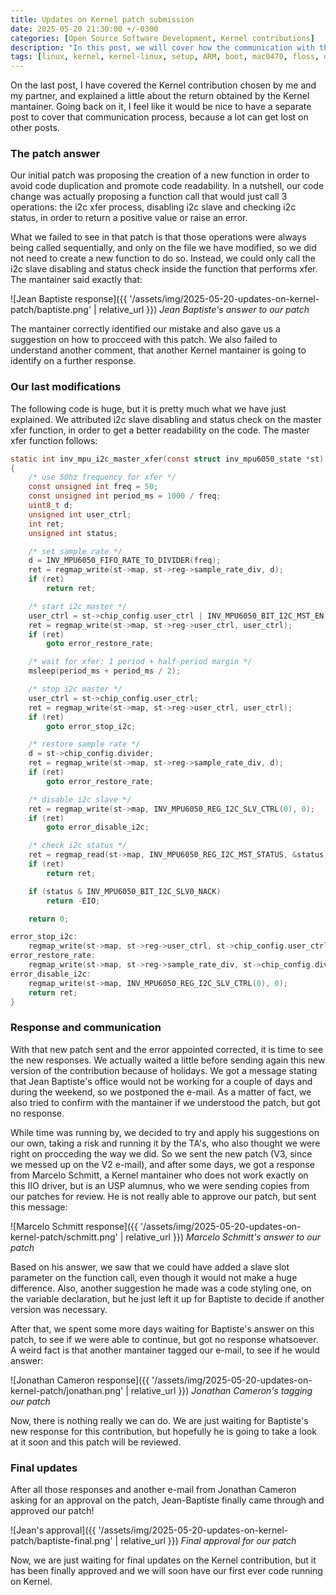 ```yaml
---
title: Updates on Kernel patch submission
date: 2025-05-20 21:30:00 +/-0300
categories: [Open Source Software Development, Kernel contributions]
description: "In this post, we will cover how the communication with the Kernel mantainers went and what is our patch submission status."
tags: [linux, kernel, kernel-linux, setup, ARM, boot, mac0470, floss, open-source, i2c, iio]
---
```


On the last post, I have covered the Kernel contribution chosen by me and my partner, and explained a little about the return obtained by the Kernel mantainer. Going back on it, I feel like it would be nice to have a separate post to cover that communication process, because a lot can get lost on other posts.

### The patch answer

Our initial patch was proposing the creation of a new function in order to avoid code duplication and promote code readability. In a nutshell, our code change was actually proposing a function call that would just call 3 operations: the i2c xfer process, disabling i2c slave and checking i2c status, in order to return a positive value or raise an error.

What we failed to see in that patch is that those operations were always being called sequentially, and only on the file we have modified, so we did not need to create a new function to do so. Instead, we could only call the i2c slave disabling and status check inside the function that performs xfer. The mantainer said exactly that:

![Jean Baptiste response]({{ '/assets/img/2025-05-20-updates-on-kernel-patch/baptiste.png' | relative_url }})
_Jean Baptiste's answer to our patch_

The mantainer correctly identified our mistake and also gave us a suggestion on how to procceed with this patch. We also failed to understand another comment, that another Kernel mantainer is going to identify on a further response.

### Our last modifications

The following code is huge, but it is pretty much what we have just explained. We attributed i2c slave disabling and status check on the master xfer function, in order to get a better readability on the code. The master xfer function follows:

```c
static int inv_mpu_i2c_master_xfer(const struct inv_mpu6050_state *st)
{
    /* use 50hz frequency for xfer */
	const unsigned int freq = 50;
	const unsigned int period_ms = 1000 / freq;
	uint8_t d;
	unsigned int user_ctrl;
	int ret;
	unsigned int status;

	/* set sample rate */
	d = INV_MPU6050_FIFO_RATE_TO_DIVIDER(freq);
	ret = regmap_write(st->map, st->reg->sample_rate_div, d);
	if (ret)
		return ret;

	/* start i2c master */
	user_ctrl = st->chip_config.user_ctrl | INV_MPU6050_BIT_I2C_MST_EN;
	ret = regmap_write(st->map, st->reg->user_ctrl, user_ctrl);
	if (ret)
		goto error_restore_rate;

	/* wait for xfer: 1 period + half-period margin */
	msleep(period_ms + period_ms / 2);

	/* stop i2c master */
	user_ctrl = st->chip_config.user_ctrl;
	ret = regmap_write(st->map, st->reg->user_ctrl, user_ctrl);
	if (ret)
		goto error_stop_i2c;

	/* restore sample rate */
	d = st->chip_config.divider;
	ret = regmap_write(st->map, st->reg->sample_rate_div, d);
	if (ret)
		goto error_restore_rate;

	/* disable i2c slave */
	ret = regmap_write(st->map, INV_MPU6050_REG_I2C_SLV_CTRL(0), 0);
	if (ret)
		goto error_disable_i2c;

	/* check i2c status */
	ret = regmap_read(st->map, INV_MPU6050_REG_I2C_MST_STATUS, &status);
	if (ret)
		return ret;

	if (status & INV_MPU6050_BIT_I2C_SLV0_NACK)
		return -EIO;

	return 0;

error_stop_i2c:
	regmap_write(st->map, st->reg->user_ctrl, st->chip_config.user_ctrl);
error_restore_rate:
	regmap_write(st->map, st->reg->sample_rate_div, st->chip_config.divider);
error_disable_i2c:
	regmap_write(st->map, INV_MPU6050_REG_I2C_SLV_CTRL(0), 0);
	return ret;
}
```

### Response and communication

With that new patch sent and the error appointed corrected, it is time to see the new responses. We actually waited a little before sending again this new version of the contribution because of holidays. We got a message stating that Jean Baptiste's office would not be working for a couple of days and during the weekend, so we postponed the e-mail. As a matter of fact, we also tried to confirm with the mantainer if we understood the patch, but got no response.

While time was running by, we decided to try and apply his suggestions on our own, taking a risk and running it by the TA's, who also thought we were right on procceding the way we did. So we sent the new patch (V3, since we messed up on the V2 e-mail), and after some days, we got a response from Marcelo Schmitt, a Kernel mantainer who does not work exactly on this IIO driver, but is an USP alumnus, who we were sending copies from our patches for review. He is not really able to approve our patch, but sent this message:

![Marcelo Schmitt response]({{ '/assets/img/2025-05-20-updates-on-kernel-patch/schmitt.png' | relative_url }})
_Marcelo Schmitt's answer to our patch_

Based on his answer, we saw that we could have added a slave slot parameter on the function call, even though it would not make a huge difference. Also, another suggestion he made was a code styling one, on the variable declaration, but he just left it up for Baptiste to decide if another version was necessary.

After that, we spent some more days waiting for Baptiste's answer on this patch, to see if we were able to continue, but got no response whatsoever. A weird fact is that another mantainer tagged our e-mail, to see if he would answer:

![Jonathan Cameron response]({{ '/assets/img/2025-05-20-updates-on-kernel-patch/jonathan.png' | relative_url }})
_Jonathan Cameron's tagging our patch_

Now, there is nothing really we can do. We are just waiting for Baptiste's new response for this contribution, but hopefully he is going to take a look at it soon and this patch will be reviewed.

### Final updates

After all those responses and another e-mail from Jonathan Cameron asking for an approval on the patch, Jean-Baptiste finally came through and approved our patch!

![Jean's approval]({{ '/assets/img/2025-05-20-updates-on-kernel-patch/baptiste-final.png' | relative_url }})
_Final approval for our patch_

Now, we are just waiting for final updates on the Kernel contribution, but it has been finally approved and we will soon have our first ever code running on Kernel.